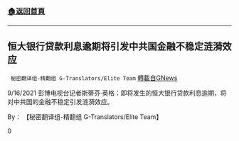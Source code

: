 ###  [:house:返回首頁](https://github.com/ourhimalayas/txt)
---


## 恒大银行贷款利息逾期将引发中共国金融不稳定涟漪效应
` 秘密翻译组-精翻组 G-Translators/Elite Team` [轉載自GNews](https://gnews.org/zh-hans/1544746/)

9/16/2021 彭博电视台记者斯蒂芬·英格：即将发生的恒大银行贷款利息逾期，将对中共国的金融不稳定引发涟漪效应。

By： 【秘密翻译组-精翻组 G-Translators/Elite Team】

0
